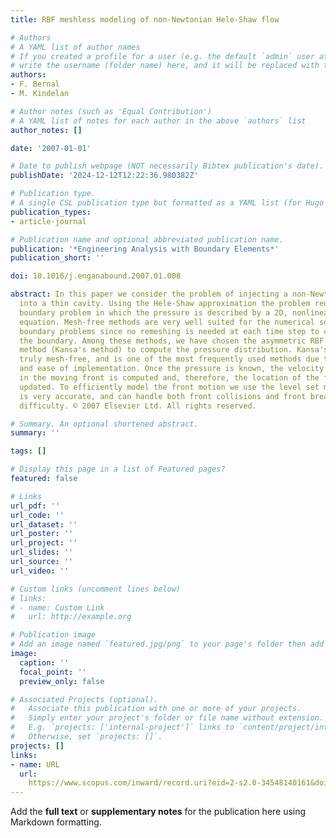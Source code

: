 ```yaml
---
title: RBF meshless modeling of non-Newtonian Hele-Shaw flow

# Authors
# A YAML list of author names
# If you created a profile for a user (e.g. the default `admin` user at `content/authors/admin/`), 
# write the username (folder name) here, and it will be replaced with their full name and linked to their profile.
authors:
- F. Bernal
- M. Kindelan

# Author notes (such as 'Equal Contribution')
# A YAML list of notes for each author in the above `authors` list
author_notes: []

date: '2007-01-01'

# Date to publish webpage (NOT necessarily Bibtex publication's date).
publishDate: '2024-12-12T12:22:36.980382Z'

# Publication type.
# A single CSL publication type but formatted as a YAML list (for Hugo requirements).
publication_types:
- article-journal

# Publication name and optional abbreviated publication name.
publication: '*Engineering Analysis with Boundary Elements*'
publication_short: ''

doi: 10.1016/j.enganabound.2007.01.008

abstract: In this paper we consider the problem of injecting a non-Newtonian fluid
  into a thin cavity. Using the Hele-Shaw approximation the problem reduces to a moving
  boundary problem in which the pressure is described by a 2D, nonlinear, elliptic
  equation. Mesh-free methods are very well suited for the numerical solution of moving
  boundary problems since no remeshing is needed at each time step to correctly represent
  the boundary. Among these methods, we have chosen the asymmetric RBF collocation
  method (Kansa's method) to compute the pressure distribution. Kansa's method is
  truly mesh-free, and is one of the most frequently used methods due to its accuracy
  and ease of implementation. Once the pressure is known, the velocity at each point
  in the moving front is computed and, therefore, the location of the front can be
  updated. To efficiently model the front motion we use the level set method, which
  is very accurate, and can handle both front collisions and front break-ups without
  difficulty. © 2007 Elsevier Ltd. All rights reserved.

# Summary. An optional shortened abstract.
summary: ''

tags: []

# Display this page in a list of Featured pages?
featured: false

# Links
url_pdf: ''
url_code: ''
url_dataset: ''
url_poster: ''
url_project: ''
url_slides: ''
url_source: ''
url_video: ''

# Custom links (uncomment lines below)
# links:
# - name: Custom Link
#   url: http://example.org

# Publication image
# Add an image named `featured.jpg/png` to your page's folder then add a caption below.
image:
  caption: ''
  focal_point: ''
  preview_only: false

# Associated Projects (optional).
#   Associate this publication with one or more of your projects.
#   Simply enter your project's folder or file name without extension.
#   E.g. `projects: ['internal-project']` links to `content/project/internal-project/index.md`.
#   Otherwise, set `projects: []`.
projects: []
links:
- name: URL
  url: 
    https://www.scopus.com/inward/record.uri?eid=2-s2.0-34548140161&doi=10.1016%2fj.enganabound.2007.01.008&partnerID=40&md5=0700f26fb724d4c86f5d844959e7b199
---
```


Add the **full text** or **supplementary notes** for the publication here using Markdown formatting.
